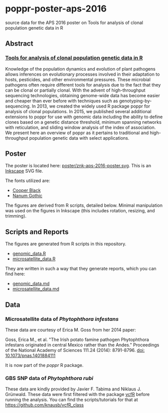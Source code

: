 # poppr-poster-aps-2016

source data for the APS 2016 poster on Tools for analysis of clonal population
genetic data in R

## Abstract

### [Tools for analysis of clonal population genetic data in R](http://www.apsnet.org/meetings/annual/abstracts/pages/abstractdetail.aspx?MID=816)

Knowledge of the population dynamics and evolution of plant pathogens allows
inferences on evolutionary processes involved in their adaptation to hosts,
pesticides, and other environmental pressures. These microbial pathogens
often require different tools for analysis due to the fact that they can be
clonal or partially clonal. With the advent of high-throughput sequencing
technologies, obtaining genome-wide data has become easier and cheaper than
ever before with techniques such as genotyping-by-sequencing. In 2013, we
created the widely used R package poppr for analysis of clonal populations.
In 2015, we published several additional extensions to poppr for use with
genomic data including the ability to define clones based on a genetic
distance threshold, minimum spanning networks with reticulation, and sliding
window analysis of the index of association. We present here an overview of
poppr as it pertains to traditional and high-throughput population genetic
data with select applications.

## Poster

The poster is located here: [poster/znk-aps-2016-poster.svg](poster/znk-aps-2016-poster.svg). This is an [Inkscape](https://inkscape.org/) SVG file.

The fonts utilized are: 

 - [Cooper Black](https://en.wikipedia.org/wiki/Cooper_Black)
 - [Nanum Gothic](https://en.wikipedia.org/wiki/Nanum_font)

The figures are derived from R scripts, detailed below. Minimal manipulation was
used on the figures in Inkscape (this includes rotation, resizing, and trimming).

## Scripts and Reports

The figures are generated from R scripts in this repository.

 - [genomic_data.R](genomic_data.R)
 - [microsatellite_data.R](microsatellite_data.R)

They are written in such a way that they generate reports, which you can find
here:

  - [genomic_data.md](genomic_data.md)
  - [microsatellite_data.md](microsatellite_data.md)

## Data

### Microsatellite data of *Phytophthora infestans*

These data are courtesy of Erica M. Goss from her 2014 paper:

Goss, Erica M., et al. "The Irish potato famine pathogen Phytophthora infestans
originated in central Mexico rather than the Andes." Proceedings of the National
Academy of Sciences 111.24 (2014): 8791-8796. [doi:
10.1073/pnas.1401884111](http://dx.doi.org/10.1073/pnas.1401884111)

It is now part of the *poppr* R package.

### GBS SNP data of *Phytophthora rubi*

These data are kindly provided by Javier F. Tabima and Niklaus J. Grünwald.
These data were first filtered with the package
[vcfR](https://github.com/knausb/vcfR#readme) before running the analysis. You
can find the scripts/tutorials for that at https://github.com/knausb/vcfR_class